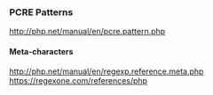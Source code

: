 ### PCRE Patterns
http://php.net/manual/en/pcre.pattern.php

#### Meta-characters
http://php.net/manual/en/regexp.reference.meta.php
https://regexone.com/references/php

